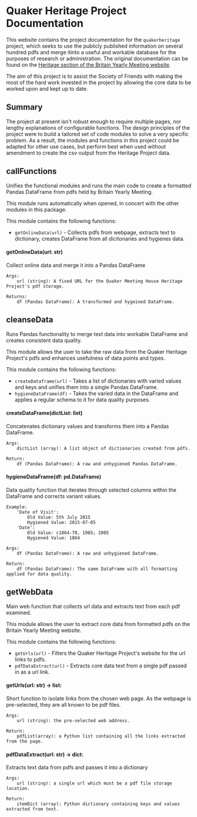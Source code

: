 # Quaker Heritage Project Documentation

This website contains the project documentation for the `quakerheritage` project, which seeks to use the publicly published information on several hundred pdfs and merge itinto a useful and workable database for the purposes of research or administration. The original documentation can be found on the [Heritage section of the Britain Yearly Meeting website](https://heritage.quaker.org.uk). 

The aim of this project is to assist the Society of Friends with making the most of the hard work invested in the project by allowing the core data to be worked upon and kept up to date.

## Summary

The project at present isn't robust enough to require multiple pages, nor lengthy explanations of configurable functions. The design principles of the project were to build a tailored set of code modules to solve a very specific problem. As a result, the modules and functions in this project could be adapted for other use cases, but perform best when used without amendment to create the csv output from the Heritage Project data. 

## callFunctions
Unifies the functional modules and runs the main code to create a formatted Pandas DataFrame from pdfs held by Britain Yearly Meeting.

This module runs automatically when opened, in concert with the other modules in this package. 

This module contains the following functions:

- `getOnlineData(url)` - Collects pdfs from webpage, extracts text to dictionary, creates DataFrame from all dicitonaries and hygienes data.

#### getOnlineData(url: str)
Collect online data and merge it into a Pandas DataFrame
    
    Args:
        url (string): A fixed URL for the Quaker Meeting House Heritage Project's pdf storage.
        
    Returns:
        df (Pandas DataFrame): A transformed and hygeined DataFrame.
        
## cleanseData
Runs Pandas functionality to merge text data into workable DataFrame and creates consistent data quality.

This module allows the user to take the raw data from the Quaker Heritage Project's pdfs and enhances usefulness of data points and types.

This module contains the following functions:

- `createDataframe(url)` - Takes a list of dictionaries with varied values and keys and unifies them into a single Pandas DataFrame.
- `hygieneDataFrame(df)` - Takes the varied data in the DataFrame and applies a regular schema to it for data quality purposes.

#### createDataFrame(dictList: list)
Concatenates dictionary values and transforms them into a Pandas DataFrame.

    Args:
        dictList (array): A list object of dictionaries created from pdfs.

    Return:
        df (Pandas DataFrame): A raw and unhygiened Pandas DataFrame.

#### hygieneDataFrame(df: pd.DataFrame)
Data quality function that iterates through selected columns within the DataFrame and corrects variant values.

    Example:
        'Date of Visit': 
            Old Value: 5th July 2015
            Hygiened Value: 2015-07-05
        'Date':
            Old Value: c1864-70, 1965; 2005
            Hygiened Value: 1864

    Args:
        df (Pandas DataFrame): A raw and unhygiened DataFrame.

    Return:
        df (Pandas DataFrame): The same DataFrame with all formatting applied for data quality.
        
## getWebData
Main web function that collects url data and extracts text from each pdf examined.

This module allows the user to extract core data from formatted pdfs on the Britain Yearly Meeting website.

This module contains the following functions:

- `getUrls(url)` - Filters the Quaker Heritage Project's website for the url links to pdfs.
- `pdfDataExtract(url)` - Extracts core data text from a single pdf passed in as a url link.

#### getUrls(url: str) -> list:
Short function to isolate links from the chosen web page. As the webpage is pre-selected, they are all known to be pdf files.

    Args:
        url (string): the pre-selected web address.

    Return:
        pdfList(array): a Python list containing all the links extracted from the page. 
        
#### pdfDataExtract(url: str) -> dict:
Extracts text data from pdfs and passes it into a dictionary

    Args:
        url (string): a single url which must be a pdf file storage location.

    Return:
        itemDict (array): Python dictionary containing keys and values extracted from text.

